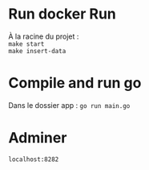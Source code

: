 # Run docker Run
À la racine du projet :<br>
`make start`<br>
`make insert-data`

# Compile and run go
Dans le dossier app :
`go run main.go`

# Adminer
`localhost:8282`